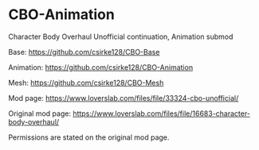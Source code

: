 # CBO-Animation
Character Body Overhaul Unofficial continuation, Animation submod 

Base: https://github.com/csirke128/CBO-Base

Animation: https://github.com/csirke128/CBO-Animation

Mesh: https://github.com/csirke128/CBO-Mesh

Mod page:
https://www.loverslab.com/files/file/33324-cbo-unofficial/

Original mod page:
https://www.loverslab.com/files/file/16683-character-body-overhaul/

Permissions are stated on the original mod page.